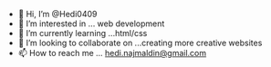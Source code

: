 - 👋 Hi, I’m @Hedi0409
- 👀 I’m interested in ... web development 
- 🌱 I’m currently learning ...html/css
- 💞️ I’m looking to collaborate on ...creating more creative websites
- 📫 How to reach me ... hedi.najmaldin@gmail.com

<!---
Hedi0409/Hedi0409 is a ✨ special ✨ repository because its `README.md` (this file) appears on your GitHub profile.
You can click the Preview link to take a look at your changes.
--->
